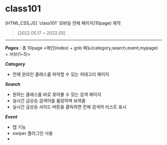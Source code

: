 # class101
[HTML,CSS,JS] 'class101' 모바일 전체 페이지(10page) 제작
> [2022.05.17 ~ 2022.05]

***
***Pages***
: 총 10page <메인(index) + gnb 메뉴(category,search,event,mypage) + 서브(1~5)>

***Category***
* 전체 온라인 클래스를 파악할 수 있는 카테고리 페이지

***Search***
* 원하는 클래스를 바로 찾아볼 수 있는 검색 페이지
* 실시간 급상승 검색어를 롤링하며 보여줌
* 실시간 급상승 사이드 버튼을 클릭하면 전체 검색어 리스트 표시

***Event***
* 탭 기능
* swiper 플러그인 사용
* 
